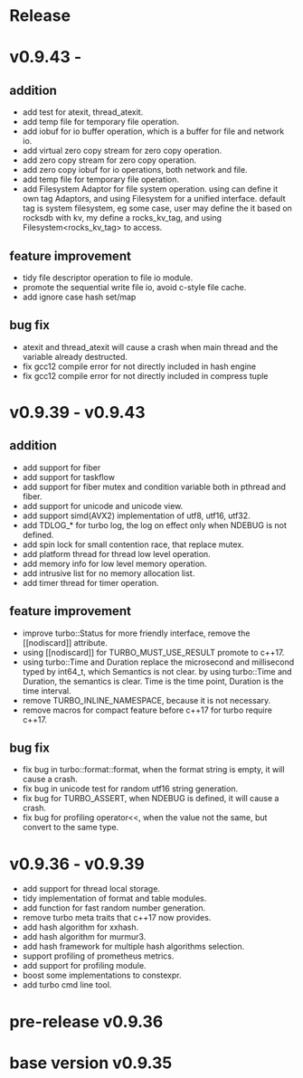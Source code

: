 Release
==================================

v0.9.43 -
================================

addition
--------------------------------

* add test for atexit, thread_atexit.
* add temp file for temporary file operation.
* add iobuf for io buffer operation, which is a buffer for file and network io.
* add virtual zero copy stream for zero copy operation.
* add zero copy stream for zero copy operation.
* add zero copy iobuf for io operations, both network and file.
* add temp file for temporary file operation.
* add Filesystem Adaptor for file system operation. using can define it own tag Adaptors, and 
  using Filesystem<Tag> for a unified interface. default tag is system filesystem, eg some case, user
  may define the it based on rocksdb with kv, my define  a rocks_kv_tag, and using Filesystem<rocks_kv_tag>
  to access.

feature improvement
--------------------------------
* tidy file descriptor operation to file io module.
* promote the sequential write file io, avoid c-style file cache.
* add ignore case hash set/map

bug fix
--------------------------------

* atexit and thread_atexit will cause a crash when main thread and the variable already destructed.
* fix gcc12 compile error for <string> not directly included in hash engine
* fix gcc12 compile error for <cstddef> not directly included in compress tuple

v0.9.39 - v0.9.43
================================

addition
--------------------------------

* add support for fiber
* add support for taskflow
* add support for fiber mutex and condition variable both in pthread and fiber.
* add support for unicode and unicode view.
* add support simd(AVX2) implementation of utf8, utf16, utf32.
* add TDLOG_* for turbo log, the log on effect only when NDEBUG is not defined.
* add spin lock for small contention race, that replace mutex.
* add platform thread for thread low level operation.
* add memory info for low level memory operation.
* add intrusive list for no memory allocation list.
* add timer thread for timer operation.

feature improvement
--------------------------------
* improve turbo::Status for more friendly interface, remove the [[nodiscard]] attribute.
* using [[nodiscard]] for TURBO_MUST_USE_RESULT promote to c++17.
* using turbo::Time and Duration replace the microsecond and millisecond typed by
  int64_t, which Semantics is not clear. by using turbo::Time and Duration, the
  semantics is clear. Time is the time point, Duration is the time interval.
* remove TURBO_INLINE_NAMESPACE, because it is not necessary.
* remove macros for compact feature before c++17 for turbo require c++17.

bug fix
--------------------------------

* fix bug in turbo::format::format, when the format string is empty, it will cause a crash.
* fix bug in unicode test for random utf16 string generation.
* fix bug for TURBO_ASSERT, when NDEBUG is defined, it will cause a crash.
* fix bug for profiling operator<<, when the value not the same, but convert to the same type.

v0.9.36 - v0.9.39
================================

* add support for thread local storage.
* tidy implementation of format and table modules.
* add function for fast random number generation.
* remove turbo meta traits that c++17 now provides.
* add hash algorithm for xxhash.
* add hash algorithm for murmur3.
* add hash framework for multiple hash algorithms selection.
* support profiling of prometheus metrics.
* add support for profiling module.
* boost some implementations  to constexpr.
* add turbo cmd line tool.

# pre-release v0.9.36

# base version v0.9.35